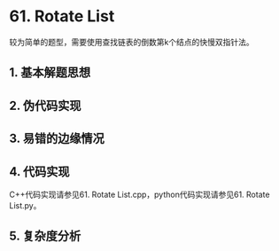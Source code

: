 # 61. Rotate List

  较为简单的题型，需要使用查找链表的倒数第k个结点的快慢双指针法。
  
  ## 1. 基本解题思想

  
  
  ## 2. 伪代码实现
  
  
  ## 3. 易错的边缘情况
  
  
  
  ## 4. 代码实现
  C++代码实现请参见61. Rotate List.cpp，python代码实现请参见61. Rotate List.py。

  ## 5. 复杂度分析
  
  


